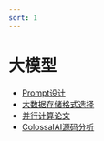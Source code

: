 ```yaml
---
sort: 1
---
```


# 大模型

<!-- {% include list.liquid %} -->
* [Prompt设计](https://kg-nlp.github.io/Algorithm-Project-Manual/大模型/Prompt设计.html)
* [大数据存储格式选择](https://kg-nlp.github.io/Algorithm-Project-Manual/大模型/大数据存储格式选择.html)
* [并行计算论文](https://kg-nlp.github.io/Algorithm-Project-Manual/大模型/并行计算论文.html)
* [ColossalAI源码分析](https://kg-nlp.github.io/Algorithm-Project-Manual/大模型/ColossalAI源码分析.html) 
